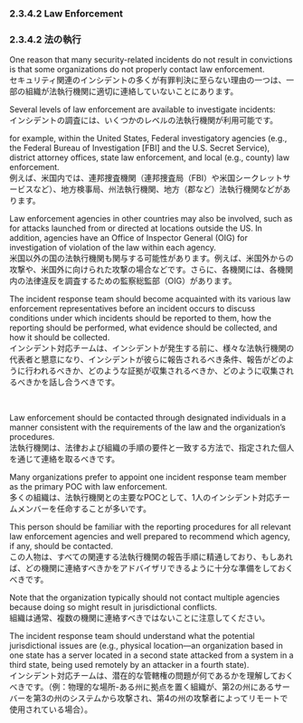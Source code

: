 ### 2.3.4.2 Law Enforcement 
### 2.3.4.2 法の執行

One reason that many security-related incidents do not result in convictions is that some organizations do not properly contact law enforcement.  
セキュリティ関連のインシデントの多くが有罪判決に至らない理由の一つは、一部の組織が法執行機関に適切に連絡していないことにあります。  

Several levels of law enforcement are available to investigate incidents:  
インシデントの調査には、いくつかのレベルの法執行機関が利用可能です。  

for example, within the United States, Federal investigatory agencies (e.g., the Federal Bureau of Investigation [FBI] and the U.S. Secret Service), district attorney offices, state law enforcement, and local (e.g., county) law enforcement.  
例えば、米国内では、連邦捜査機関（連邦捜査局（FBI）や米国シークレットサービスなど）、地方検事局、州法執行機関、地方（郡など）法執行機関などがあります。  

Law enforcement agencies in other countries may also be involved, such as for attacks launched from or directed at locations outside the US. In addition, agencies have an Office of Inspector General (OIG) for investigation of violation of the law within each agency.  
米国以外の国の法執行機関も関与する可能性があります。例えば、米国外からの攻撃や、米国外に向けられた攻撃の場合などです。さらに、各機関には、各機関内の法律違反を調査するための監察総監部（OIG）があります。  

The incident response team should become acquainted with its various law enforcement representatives before an incident occurs to discuss conditions under which incidents should be reported to them, how the reporting should be performed, what evidence should be collected, and how it should be collected.  
インシデント対応チームは、インシデントが発生する前に、様々な法執行機関の代表者と懇意になり、インシデントが彼らに報告されるべき条件、報告がどのように行われるべきか、どのような証拠が収集されるべきか、どのように収集されるべきかを話し合うべきです。  

<br/>

Law enforcement should be contacted through designated individuals in a manner consistent with the requirements of the law and the organization’s procedures.  
法執行機関は、法律および組織の手順の要件と一致する方法で、指定された個人を通じて連絡を取るべきです。  

Many organizations prefer to appoint one incident response team member as the primary POC with law enforcement.  
多くの組織は、法執行機関との主要なPOCとして、1人のインシデント対応チームメンバーを任命することが多いです。   

This person should be familiar with the reporting procedures for all relevant law enforcement agencies and well prepared to recommend which agency, if any, should be contacted.  
この人物は、すべての関連する法執行機関の報告手順に精通しており、もしあれば、どの機関に連絡すべきかをアドバイザリできるように十分な準備をしておくべきです。  

Note that the organization typically should not contact multiple agencies because doing so might result in jurisdictional conflicts.  
組織は通常、複数の機関に連絡すべきではないことに注意してください。  

The incident response team should understand what the potential jurisdictional issues are (e.g., physical location—an organization based in one state has a server located in a second state attacked from a system in a third state, being used remotely by an attacker in a fourth state).  
インシデント対応チームは、潜在的な管轄権の問題が何であるかを理解しておくべきです。（例：物理的な場所-ある州に拠点を置く組織が、第2の州にあるサーバーを第3の州のシステムから攻撃され、第4の州の攻撃者によってリモートで使用されている場合）。  
